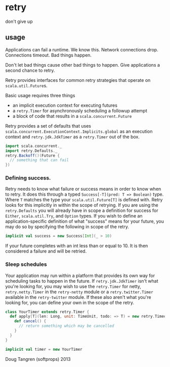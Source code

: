 # retry

don't give up

## usage

Applications can fail a runtime. We know this. Network connections drop. Connections timeout. Bad things happen.

Don't let bad things cause other bad things to happen. Give applications a second chance to retry.

Retry provides interfaces for common retry strategies that operate on `scala.util.Future`s.

Basic usage requires three things 

- an implicit execution context for executing futures 
- a `retry.Timer` for asynchronously scheduling a followup attempt
- a block of code that results in a `scala.concurrent.Future`

Retry provides a set of defaults that uses `scala.concurrent.ExecutionContext.Implicits.global` as an execution context and `retry.jdk.JdkTimer` as a `retry.Timer` out of the box.

```scala
import scala.concurrent._
import retry.Defaults._
retry.Backoff()(Future {
  // something that can fail
})
```


### Defining success.

Retry needs to know what failure or success means in order to know when to retry. It does this through a typed `Success[-T](pred: T => Boolean)` type.
Where `T` matches the type your `scala.util.Future[T]` is defined with. Retry looks for this implicitly in within the scope of retrying.
If you are using the `retry.Defaults` you will already have in scope a definition for success for `Either`, `scala.util.Try`, and `Option` types.
If you wish to define an application-specific definition of what "success" means for your future,
you may do so by specifying the following in scope of the retry.

```scala
implicit val success = new Success[Int](_ > 10)
```

If your future completes with an int less than or equal to 10. It is then considered a failure and will be retried.

### Sleep schedules

Your application may run within a platform that provides its own way for scheduling tasks to happen in the future. If `retry.jdk.JdkTimer` isn't what you're looking for, you may wish to use the `retry.Timer` for netty, `retry.netty.Timer` in the `retry-netty` module or a `retry.twitter.Timer` available in the `retry-twitter` module. If these also aren't what you're looking for, you can define your own in the scope of the retry.

```scala
class YourTimer extends retry.Timer {
  def apply[T](len: Long, unit: TimeUnit, todo: => T) = new retry.Timeout {
    def cancel() {
      // return something which may be cancelled
    }
  }
}

implicit val timer = new YourTimer 
```

Doug Tangren (softprops) 2013
